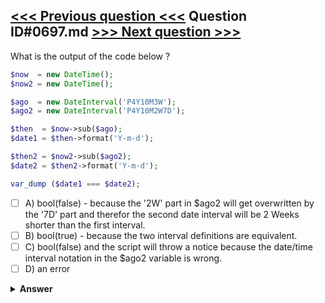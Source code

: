 [<<< Previous question <<<](0696.md)   Question ID#0697.md   [>>> Next question >>>](0698.md)
---

What is the output of the code below ?

```php
$now  = new DateTime();
$now2 = new DateTime();

$ago  = new DateInterval('P4Y10M3W');
$ago2 = new DateInterval('P4Y10M2W7D');

$then  = $now->sub($ago);
$date1 = $then->format('Y-m-d');

$then2 = $now2->sub($ago2);
$date2 = $then2->format('Y-m-d');

var_dump ($date1 === $date2);
```

- [ ] A) bool(false) - because the '2W' part in $ago2 will get overwritten by the '7D' part and therefor the second date interval will be 2 Weeks shorter than the first interval.
- [ ] B) bool(true) - because the two interval definitions are equivalent.
- [ ] C) bool(false) and the script will throw a notice because the date/time interval notation in the $ago2 variable is wrong.
- [ ] D) an error

<details><summary><b>Answer</b></summary>
<p>
  Answer: <strong>A</strong>
</p>
</details>
